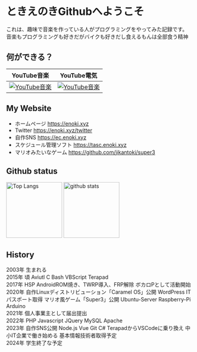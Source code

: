 # ときえのきGithubへようこそ
これは、趣味で音楽を作っている人がプログラミングをやってみた記録です。
音楽もプログラミングも好きだがバイクも好きだし食えるもんは全部食う精神

## 何ができる？
| YouTube音楽 | YouTube電気 |
|---|---|
| [![YouTube音楽](http://img.youtube.com/vi/MnpR0V_jJj8/0.jpg)](https://www.youtube.com/watch?v=MnpR0V_jJj8) | [![YouTube音楽](http://img.youtube.com/vi/jTjxiQ4HtVw/0.jpg)](https://www.youtube.com/watch?v=jTjxiQ4HtVw) |

## My Website
* ホームページ https://enoki.xyz
* Twitter https://enoki.xyz/twitter
* 自作SNS https://ec.enoki.xyz
* スケジュール管理ソフト https://tasc.enoki.xyz
* マリオみたいなゲーム https://github.com/jikantoki/super3

## Github status
<p align="left"> 
  <img alt="Top Langs" height="150px" src="https://github-readme-stats.vercel.app/api/top-langs/?username=jikantoki&layout=compact&show_icons=true&theme=onedark" />
  <img alt="github stats" height="150px" src="https://github-readme-stats.vercel.app/api?username=jikantoki&theme=onedark&show_icons=ture" />
</p>

## History
2003年 生まれる  
2015年 頃 Aviutl C Bash VBScript Terapad  
2017年 HSP AndroidROM焼き、TWRP導入、FRP解除 ボカロPとして活動開始  
2020年 自作Linuxディストリビューション「Caramel OS」公開 WordPress ITパスポート取得 マリオ風ゲーム「Super3」公開 Ubuntu-Server Raspberry-Pi Arduino  
2021年 個人事業主として届出提出  
2022年 PHP Javascript JQuery MySQL Apache  
2023年 自作SNS公開 Node.js Vue Git C# TerapadからVSCodeに乗り換え 中小IT企業で働き始める 基本情報技術者取得予定  
2024年 学生終了な予定

